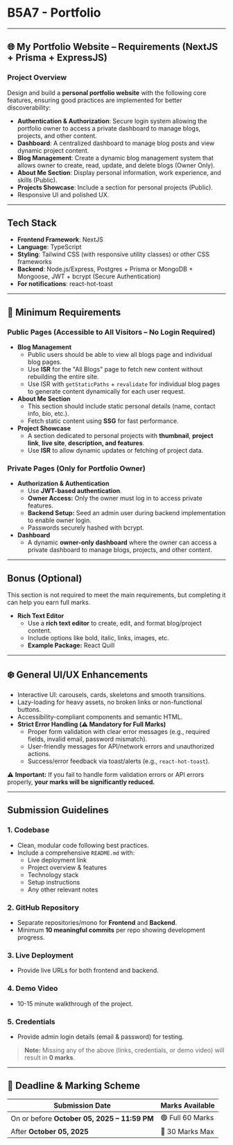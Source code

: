 # B5A7 - Portfolio

---

## 🌐 My Portfolio Website – Requirements (NextJS + Prisma + ExpressJS)

### Project Overview

Design and build a **personal portfolio website** with the following core features, ensuring good practices are implemented for better discoverability:

- **Authentication & Authorization**: Secure login system allowing the portfolio owner to access a private dashboard to manage blogs, projects, and other content.
- **Dashboard**: A centralized dashboard to manage blog posts and view dynamic project content.
- **Blog Management**: Create a dynamic blog management system that allows owner to create, read, update, and delete blogs (Owner Only).
- **About Me Section**: Display personal information, work experience, and skills (Public).
- **Projects Showcase**: Include a section for personal projects (Public).
- Responsive UI and polished UX.

---

## Tech Stack

- **Frontend Framework**: NextJS
- **Language**: TypeScript
- **Styling**: Tailwind CSS (with responsive utility classes) or other CSS frameworks
- **Backend**: Node.js/Express, Postgres + Prisma or MongoDB + Mongoose, JWT + bcrypt (Secure Authentication)
- **For notifications**: react-hot-toast

---

## 📌 Minimum Requirements

### Public Pages (Accessible to All Visitors – No Login Required)

- **Blog Management**
  - Public users should be able to view all blogs page and individual blog pages.
  - Use **ISR** for the "All Blogs" page to fetch new content without rebuilding the entire site.
  - Use ISR with `getStaticPaths` + `revalidate` for individual blog pages to generate content dynamically for each user request.
- **About Me Section**
  - This section should include static personal details (name, contact info, bio, etc.).
  - Fetch static content using **SSG** for fast performance.
- **Project Showcase**
  - A section dedicated to personal projects with **thumbnail**, **project link**, **live site**, **description, and features**.
  - Use **ISR** to allow dynamic updates or fetching of project data.

### Private Pages (Only for Portfolio Owner)

- **Authorization & Authentication**
  - Use **JWT-based authentication**.
  - **Owner Access:** Only the owner must log in to access private features.
  - **Backend Setup:** Seed an admin user during backend implementation to enable owner login.
  - Passwords securely hashed with bcrypt.
- **Dashboard**
  - A dynamic **owner-only dashboard** where the owner can access a private dashboard to manage blogs, projects, and other content.

---

## Bonus (Optional)

This section is not required to meet the main requirements, but completing it can help you earn full marks.

- **Rich Text Editor**
  - Use a **rich text editor** to create, edit, and format blog/project content.
  - Include options like bold, italic, links, images, etc.
  - **Example Package:** React Quill

---

## ❄️ General UI/UX Enhancements

- Interactive UI: carousels, cards, skeletons and smooth transitions.
- Lazy-loading for heavy assets, no broken links or non-functional buttons.
- Accessibility-compliant components and semantic HTML.
- **Strict Error Handling (⚠️ Mandatory for Full Marks)**
  - Proper form validation with clear error messages (e.g., required fields, invalid email, password mismatch).
  - User-friendly messages for API/network errors and unauthorized actions.
  - Success/error feedback via toast/alerts (e.g., `react-hot-toast`).

⚠️ **Important:** If you fail to handle form validation errors or API errors properly, **your marks will be significantly reduced.**

---

## Submission Guidelines

### 1. Codebase

- Clean, modular code following best practices.
- Include a comprehensive `README.md` with:
  - Live deployment link
  - Project overview & features
  - Technology stack
  - Setup instructions
  - Any other relevant notes

### 2. GitHub Repository

- Separate repositories/mono for **Frontend** and **Backend**.
- Minimum **10 meaningful commits** per repo showing development progress.

### 3. Live Deployment

- Provide live URLs for both frontend and backend.

### 4. Demo Video

- 10-15 minute walkthrough of the project.

### 5. Credentials

- Provide admin login details (email & password) for testing.

> **Note:** Missing any of the above (links, credentials, or demo video) will result in **0 marks**.

---

## 📅 Deadline & Marking Scheme

| **Submission Date**                          | **Marks Available** |
| -------------------------------------------- | ------------------- |
| On or before **October 05, 2025 – 11:59 PM** | 🟢 Full 60 Marks    |
| After **October 05, 2025**                   | 🔴 30 Marks Max     |
